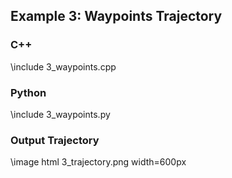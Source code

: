 ## Example 3: Waypoints Trajectory


### C++

\include 3_waypoints.cpp

### Python

\include 3_waypoints.py

### Output Trajectory

\image html 3_trajectory.png width=600px